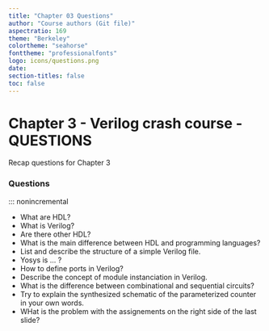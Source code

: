 ```yaml
---
title: "Chapter 03 Questions"
author: "Course authors (Git file)"
aspectratio: 169
theme: "Berkeley"
colortheme: "seahorse"
fonttheme: "professionalfonts"
logo: icons/questions.png
date:
section-titles: false
toc: false
---
```


# Chapter 3 - Verilog crash course - QUESTIONS

Recap questions for Chapter 3

### Questions
::: nonincremental

- What are HDL?
- What is Verilog?
- Are there other HDL?
- What is the main difference between HDL and programming languages?
- List and describe the structure of a simple Verilog file.
- Yosys is ... ?
- How to define ports in Verilog?
- Describe the concept of module instanciation in Verilog.
- What is the difference between combinational and sequential circuits?
- Try to explain the synthesized schematic of the parameterized counter in your own words.
- WHat is the problem with the assignements on the right side of the last slide?
